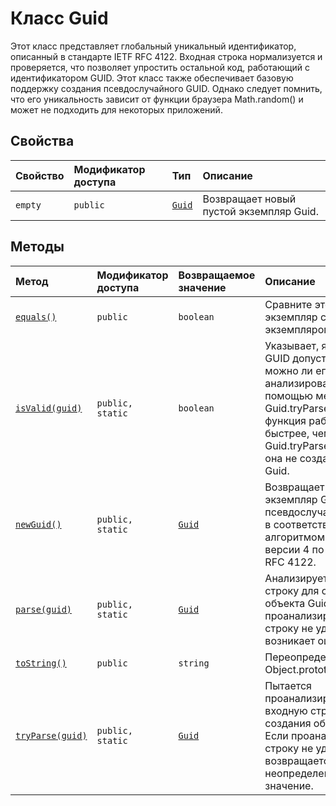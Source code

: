 # <a name="guid-class"></a>Класс Guid







Этот класс представляет глобальный уникальный идентификатор, описанный в стандарте IETF RFC 4122. Входная строка нормализуется и проверяется, что позволяет упростить остальной код, работающий с идентификатором GUID. Этот класс также обеспечивает базовую поддержку создания псевдослучайного GUID. Однако следует помнить, что его уникальность зависит от функции браузера Math.random() и может не подходить для некоторых приложений.



## <a name="properties"></a>Свойства

| Свойство     | Модификатор доступа | Тип | Описание|
|:-------------|:----|:-------|:-----------|
|`empty`     | `public` | [`Guid`](../sp-core-library/guid.md) | Возвращает новый пустой экземпляр Guid. |




## <a name="methods"></a>Методы

| Метод       | Модификатор доступа | Возвращаемое значение  | Описание|
|:-------------|:----|:-------|:-----------|
|[`equals()`](equals-guid.md)     | `public` | `boolean` | Сравните этот экземпляр с другим экземпляром Guid |
|[`isValid(guid)`](isvalid-guid.md)     | `public, static` | `boolean` | Указывает, является ли GUID допустимым, т. е. можно ли его анализировать с помощью метода Guid.tryParse(). Эта функция работает быстрее, чем Guid.tryParse(), так как она не создает объект Guid. |
|[`newGuid()`](newguid-guid.md)     | `public, static` | [`Guid`](../sp-core-library/guid.md) | Возвращает новый экземпляр Guid с псевдослучайным GUID в соответствии с алгоритмом UUID версии 4 по стандарту RFC 4122. |
|[`parse(guid)`](parse-guid.md)     | `public, static` | [`Guid`](../sp-core-library/guid.md) | Анализирует входную строку для создания объекта Guid. Если проанализировать строку не удается, возникает ошибка. |
|[`toString()`](tostring-guid.md)     | `public` | `string` | Переопределение Object.prototype.toString |
|[`tryParse(guid)`](tryparse-guid.md)     | `public, static` | [`Guid`](../sp-core-library/guid.md) | Пытается проанализировать входную строку для создания объекта Guid. Если проанализировать строку не удается, возвращается неопределенное значение. |





